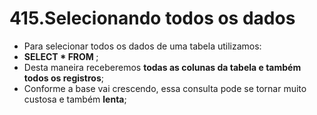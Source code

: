 # 415.Selecionando todos os dados

- Para selecionar todos os dados de uma tabela utilizamos:
- **SELECT * FROM <tabela>**;
- Desta maneira receberemos **todas as colunas da tabela e também todos os registros**;
- Conforme a base vai crescendo, essa consulta pode se tornar muito custosa e também **lenta**;